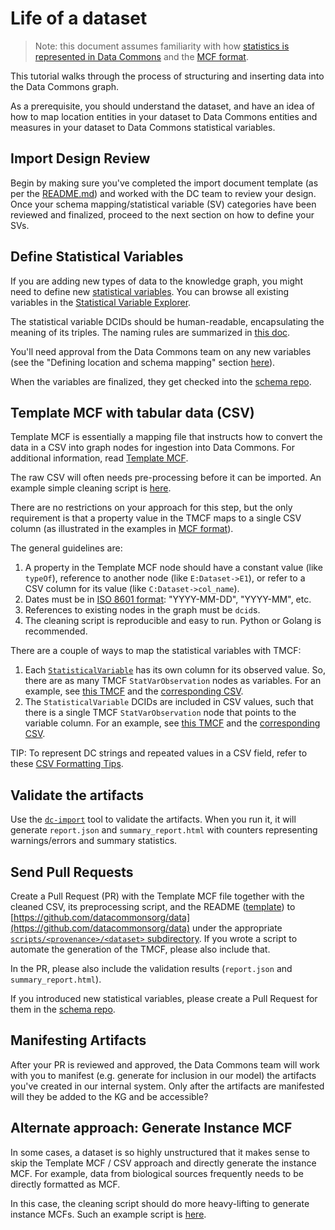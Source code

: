 # Life of a dataset

> Note: this document assumes familiarity with how [statistics is represented in
> Data Commons](representing_statistics.md) and the [MCF format](mcf_format.md).

This tutorial walks through the process of structuring and inserting data into
the Data Commons graph.

As a prerequisite, you should understand the dataset, and have an idea of how
to map location entities in your dataset to Data Commons entities and measures
in your dataset to Data Commons statistical variables.

## Import Design Review

Begin by making sure you've completed the import document template (as per the 
[README.md](README.md)) and worked with the DC team to review your design. Once 
your schema mapping/statistical variable (SV) categories have been reviewed and 
finalized, proceed to the next section on how to define your SVs. 


## Define Statistical Variables

If you are adding new types of data to the knowledge graph, you might need to
define new [statistical variables](representing_statistics.md). You can browse
all existing variables in the [Statistical Variable
Explorer](https://datacommons.org/tools/statvar).

The statistical variable DCIDs should be human-readable, encapsulating the
meaning of its triples.  The naming rules are summarized in [this
doc](https://docs.google.com/document/d/1YtmQu_gOXENt4W2lmlK-8Mtnw_XB3kZlLBjSN-gT0oE/preview#bookmark=kix.bdksa8hbv3si).

You'll need approval from the Data Commons team on any new variables (see the 
"Defining location and schema mapping" section 
[here](https://github.com/datacommonsorg/data/blob/master/docs/README.md)). 

When the variables are finalized, they get checked into the [schema 
repo](https://github.com/datacommonsorg/schema/tree/main/stat_vars).

## Template MCF with tabular data (CSV)

Template MCF is essentially a mapping file that instructs how to convert the
data in a CSV into graph nodes for ingestion into Data Commons.  For additional
information, read [Template
MCF](https://github.com/datacommonsorg/data/blob/master/docs/mcf_format.md#template-mcf).

The raw CSV will often needs pre-processing before it can be imported.  An
example simple cleaning script is
[here](https://github.com/datacommonsorg/data/blob/master/scripts/covid_tracking_project/historic_state_data/preprocess_csv.py).

There are no restrictions on your approach for this step, but the only
requirement is that a property value in the TMCF maps to a single CSV column (as
illustrated in the examples in [MCF format](mcf_format.md)).

The general guidelines are:

1. A property in the Template MCF node should have a constant value (like `typeOf`), reference to another node (like `E:Dataset->E1`), or refer to a CSV column for its value (like `C:Dataset->col_name`).
1. Dates must be in [ISO 8601 format](https://www.w3.org/TR/NOTE-datetime): "YYYY-MM-DD", "YYYY-MM", etc.
1. References to existing nodes in the graph must be `dcid`s.
1. The cleaning script is reproducible and easy to run. Python or Golang is recommended.

There are a couple of ways to map the statistical variables with TMCF:

1. Each
   [`StatisticalVariable`](https://datacommons.org/browser/StatisticalVariable)
   has its own column for its observed value.  So, there are as many TMCF
   `StatVarObservation` nodes as variables. For an example, see [this
   TMCF](https://github.com/datacommonsorg/data/blob/master/scripts/covid_tracking_project/historic_state_data/test_expected_tmcf.tmcf)
   and the [corresponding CSV](https://github.com/datacommonsorg/data/blob/master/scripts/covid_tracking_project/historic_state_data/test_csv.csv).
1. The `StatisticalVariable` DCIDs are included in CSV values, such that there
   is a single TMCF `StatVarObservation` node that points to the variable
   column. For an example, see [this TMCF](https://github.com/datacommonsorg/data/blob/master/scripts/india_census/primary_census_abstract_data/IndiaCensus2011_Primary_Abstract_Data.tmcf)
   and the [corresponding CSV](https://github.com/datacommonsorg/data/blob/master/scripts/india_census/primary_census_abstract_data/IndiaCensus2011_Primary_Abstract_Data.csv).

TIP: To represent DC strings and repeated values in a CSV field, refer to these
[CSV Formatting Tips](formatting_tips.md).

## Validate the artifacts

Use the [`dc-import`](https://github.com/datacommonsorg/import#using-import-tool) tool to validate the artifacts. When you run it, it will generate `report.json` and `summary_report.html` with counters representing warnings/errors and summary statistics.

## Send Pull Requests

Create a Pull Request (PR) with the Template MCF file together with the cleaned CSV, its preprocessing script, and the README ([template](https://github.com/datacommonsorg/data/tree/master/scripts/example_provenance/example_dataset)) to [https://github.com/datacommonsorg/data](https://github.com/datacommonsorg/data) under the appropriate [`scripts/<provenance>/<dataset>` subdirectory](https://github.com/datacommonsorg/data/tree/master/scripts/india_census/primary_census_abstract_data). If you wrote a script to automate the generation of the TMCF, please also include that.

In the PR, please also include the validation results (`report.json` and `summary_report.html`).

If you introduced new statistical variables, please create a Pull Request for them in the [schema repo](https://github.com/datacommonsorg/schema).

## Manifesting Artifacts

After your PR is reviewed and approved, the Data Commons team will work with you to manifest (e.g. generate for inclusion in our model) the artifacts you've created in our internal system. Only after the artifacts are manifested will they be added to the KG and be accessible?

## Alternate approach: Generate Instance MCF

In some cases, a dataset is so highly unstructured that it makes sense to skip
the Template MCF / CSV approach and directly generate the instance MCF. For
example, data from biological sources frequently needs to be directly formatted
as MCF.

In this case, the cleaning script should do more heavy-lifting to generate
instance MCFs.  Such an example script is
[here](https://github.com/datacommonsorg/data/tree/master/scripts/biomedical/proteinInteractionMINT).
